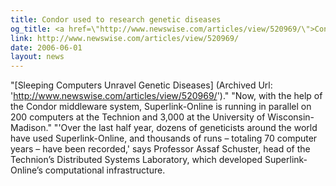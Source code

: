 ```yaml
---
title: Condor used to research genetic diseases
og_title: <a href=\"http://www.newswise.com/articles/view/520969/\">Condor used to research genetic diseases</a>r
link: http://www.newswise.com/articles/view/520969/
date: 2006-06-01
layout: news
---
```


"[Sleeping Computers Unravel Genetic Diseases] (Archived Url: 'http://www.newswise.com/articles/view/520969/')."  "Now, with the help of the Condor middleware system, Superlink-Online is running in parallel on 200 computers at the Technion and 3,000 at the University of Wisconsin-Madison."  "'Over the last half year, dozens of geneticists around the world have used Superlink-Online, and thousands of runs – totaling 70 computer years – have been recorded,' says Professor Assaf Schuster, head of the Technion’s Distributed Systems Laboratory, which developed Superlink-Online’s computational infrastructure.